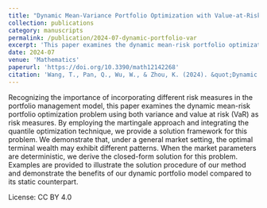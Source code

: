 ```yaml
---
title: "Dynamic Mean-Variance Portfolio Optimization with Value-at-Risk Constraint in Continuous Time"
collection: publications
category: manuscripts
permalink: /publication/2024-07-dynamic-portfolio-var
excerpt: 'This paper examines the dynamic mean-risk portfolio optimization problem using both variance and value at risk (VaR) as risk measures, providing a solution framework using martingale approach and quantile optimization techniques.'
date: 2024-07
venue: 'Mathematics'
paperurl: 'https://doi.org/10.3390/math12142268'
citation: 'Wang, T., Pan, Q., Wu, W., & Zhou, K. (2024). &quot;Dynamic Mean-Variance Portfolio Optimization with Value-at-Risk Constraint in Continuous Time.&quot; <i>Mathematics</i>, 12(14), 2268.'
---
```


Recognizing the importance of incorporating different risk measures in the portfolio management model, this paper examines the dynamic mean-risk portfolio optimization problem using both variance and value at risk (VaR) as risk measures. By employing the martingale approach and integrating the quantile optimization technique, we provide a solution framework for this problem. We demonstrate that, under a general market setting, the optimal terminal wealth may exhibit different patterns. When the market parameters are deterministic, we derive the closed-form solution for this problem. Examples are provided to illustrate the solution procedure of our method and demonstrate the benefits of our dynamic portfolio model compared to its static counterpart.

License: CC BY 4.0